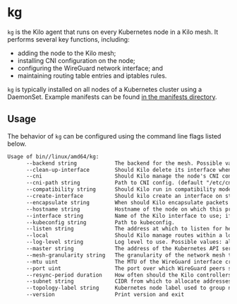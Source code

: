 # kg

`kg` is the Kilo agent that runs on every Kubernetes node in a Kilo mesh.
It performs several key functions, including:
* adding the node to the Kilo mesh;
* installing CNI configuration on the node;
* configuring the WireGuard network interface; and
* maintaining routing table entries and iptables rules.

`kg` is typically installed on all nodes of a Kubernetes cluster using a DaemonSet.
Example manifests can be found [in the manifests directory](https://github.com/squat/kilo/tree/main/manifests).

## Usage

The behavior of `kg` can be configured using the command line flags listed below.

[embedmd]:# (../tmp/help.txt)
```txt
Usage of bin//linux/amd64/kg:
      --backend string            The backend for the mesh. Possible values: kubernetes (default "kubernetes")
      --clean-up-interface        Should Kilo delete its interface when it shuts down?
      --cni                       Should Kilo manage the node's CNI configuration? (default true)
      --cni-path string           Path to CNI config. (default "/etc/cni/net.d/10-kilo.conflist")
      --compatibility string      Should Kilo run in compatibility mode? Possible values: flannel, kube-router
      --create-interface          Should kilo create an interface on startup? (default true)
      --encapsulate string        When should Kilo encapsulate packets within a location? Possible values: never, crosssubnet, always (default "always")
      --hostname string           Hostname of the node on which this process is running.
      --interface string          Name of the Kilo interface to use; if it does not exist, it will be created. (default "kilo0")
      --kubeconfig string         Path to kubeconfig.
      --listen string             The address at which to listen for health and metrics. (default ":1107")
      --local                     Should Kilo manage routes within a location? (default true)
      --log-level string          Log level to use. Possible values: all, debug, info, warn, error, none (default "info")
      --master string             The address of the Kubernetes API server (overrides any value in kubeconfig).
      --mesh-granularity string   The granularity of the network mesh to create. Possible values: location, full (default "location")
      --mtu uint                  The MTU of the WireGuard interface created by Kilo. (default 1420)
      --port uint                 The port over which WireGuard peers should communicate. (default 51820)
      --resync-period duration    How often should the Kilo controllers reconcile? (default 30s)
      --subnet string             CIDR from which to allocate addresses for WireGuard interfaces. (default "10.4.0.0/16")
      --topology-label string     Kubernetes node label used to group nodes into logical locations. (default "topology.kubernetes.io/region")
      --version                   Print version and exit
```
